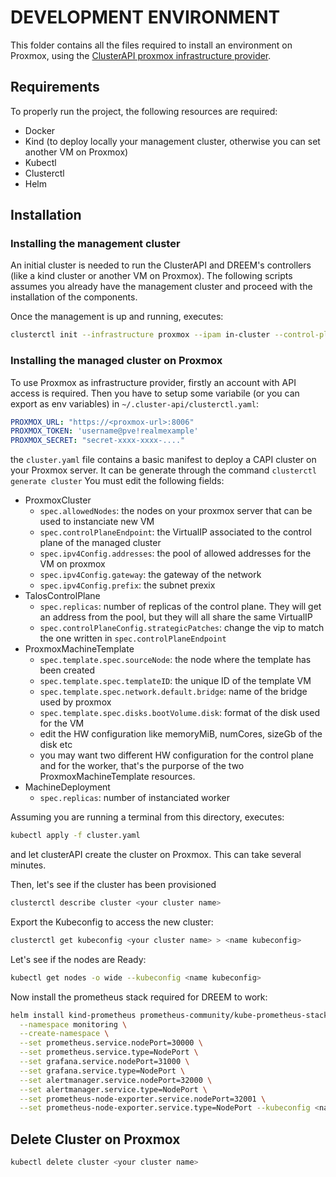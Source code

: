 # DEVELOPMENT ENVIRONMENT
This folder contains all the files required to install an environment on Proxmox, using the [ClusterAPI proxmox infrastructure provider](https://github.com/ionos-cloud/cluster-api-provider-proxmox).

## Requirements
To properly run the project, the following resources are required:
- Docker
- Kind (to deploy locally your management cluster, otherwise you can set another VM on Proxmox)
- Kubectl
- Clusterctl
- Helm


## Installation

### Installing the management cluster
An initial cluster is needed to run the ClusterAPI and DREEM's controllers (like a kind cluster or another VM on Proxmox).
The following scripts assumes you already have the management cluster and proceed with the installation of the components.

Once the management is up and running, executes:
```bash
clusterctl init --infrastructure proxmox --ipam in-cluster --control-plane talos --bootstrap talos
```


### Installing the managed cluster on Proxmox
To use Proxmox as infrastructure provider, firstly an account with API access is required.
Then you have to setup some variabile (or you can export as env variables) in `~/.cluster-api/clusterctl.yaml`:
```yaml
PROXMOX_URL: "https://<proxmox-url>:8006"
PROXMOX_TOKEN: 'username@pve!realmexample'
PROXMOX_SECRET: "secret-xxxx-xxxx-...."
```


the `cluster.yaml` file contains a basic manifest to deploy a CAPI cluster on your Proxmox server. It can be generate through the command `clusterctl generate cluster` You must edit the following fields:
* ProxmoxCluster
    * `spec.allowedNodes`: the nodes on your proxmox server that can be used to instanciate new VM
    * `spec.controlPlaneEndpoint`: the VirtualIP associated to the control plane of the managed cluster
    * `spec.ipv4Config.addresses`: the pool of allowed addresses for the VM on proxmox
    * `spec.ipv4Config.gateway`: the gateway of the network 
    * `spec.ipv4Config.prefix`: the subnet prexix
* TalosControlPlane
    * `spec.replicas`: number of replicas of the control plane. They will get an address from the pool, but they will all share the same VirtualIP
    * `spec.controlPlaneConfig.strategicPatches`: change the vip to match the one written in `spec.controlPlaneEndpoint`
* ProxmoxMachineTemplate
    * `spec.template.spec.sourceNode`: the node where the template has been created
    * `spec.template.spec.templateID`: the unique ID of the template VM
    * `spec.template.spec.network.default.bridge`: name of the bridge used by proxmox
    * `spec.template.spec.disks.bootVolume.disk`: format of the disk used for the VM
    * edit the HW configuration like memoryMiB, numCores, sizeGb of the disk etc
    * you may want two different HW configuration for the control plane and for the worker, that's the purporse of the two ProxmoxMachineTemplate resources.
* MachineDeployment
    * `spec.replicas`: number of instanciated worker

Assuming you are running a terminal from this directory, executes:
```bash
kubectl apply -f cluster.yaml
```
and let clusterAPI create the cluster on Proxmox. This can take several minutes.

Then, let's see if the cluster has been provisioned
```bash
clusterctl describe cluster <your cluster name>
```

Export the Kubeconfig to access the new cluster:
```bash
clusterctl get kubeconfig <your cluster name> > <name kubeconfig>
```

Let's see if the nodes are Ready:
```bash
kubectl get nodes -o wide --kubeconfig <name kubeconfig>
```

Now install the prometheus stack required for DREEM to work:
```bash
helm install kind-prometheus prometheus-community/kube-prometheus-stack \
  --namespace monitoring \
  --create-namespace \
  --set prometheus.service.nodePort=30000 \
  --set prometheus.service.type=NodePort \
  --set grafana.service.nodePort=31000 \
  --set grafana.service.type=NodePort \
  --set alertmanager.service.nodePort=32000 \
  --set alertmanager.service.type=NodePort \
  --set prometheus-node-exporter.service.nodePort=32001 \
  --set prometheus-node-exporter.service.type=NodePort --kubeconfig <name kubeconfig> 
```

## Delete Cluster on Proxmox
```bash
kubectl delete cluster <your cluster name>
```
